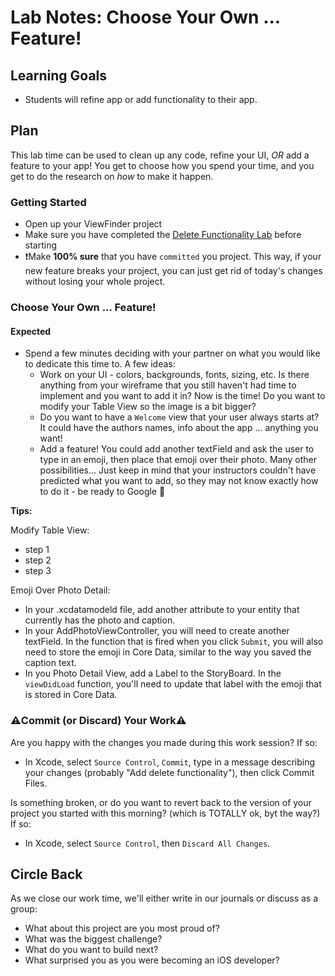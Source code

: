 # Lab Notes: Choose Your Own ... Feature!

## Learning Goals

* Students will refine app or add functionality to their app.


## Plan

This lab time can be used to clean up any code, refine your UI, _OR_ add a feature to your app! You get to choose how you spend your time, and you get to do the research on _how_ to make it happen.


### Getting Started

* Open up your ViewFinder project
* Make sure you have completed the [Delete Functionality Lab](https://github.com/turingschool-projects/kwk-level3-swift/blob/master/sessions/delete_functionality_lab.markdown) before starting
* ❗️Make **100% sure** that you have `committed` you project. This way, if your new feature breaks your project, you can just get rid of today's changes without losing your whole project.


### Choose Your Own ... Feature!

#### Expected

* Spend a few minutes deciding with your partner on what you would like to dedicate this time to. A few ideas:
  - Work on your UI - colors, backgrounds, fonts, sizing, etc. Is there anything from your wireframe that you still haven't had time to implement and you want to add it in? Now is the time! Do you want to modify your Table View so the image is a bit bigger?
  - Do you want to have a `Welcome` view that your user always starts at? It could have the authors names, info about the app ... anything you want!
  - Add a feature! You could add another textField and ask the user to type in an emoji, then place that emoji over their photo. Many other possibilities... Just keep in mind that your instructors couldn't have predicted what you want to add, so they may not know exactly how to do it - be ready to Google 💪

**Tips:**

Modify Table View:
- step 1
- step 2
- step 3

Emoji Over Photo Detail:
- In your <ProjectName>.xcdatamodeld file, add another attribute to your entity that currently has the photo and caption.
- In your AddPhotoViewController, you will need to create another textField. In the function that is fired when you click `Submit`, you will also need to store the emoji in Core Data, similar to the way you saved the caption text.
- In you Photo Detail View, add a Label to the StoryBoard. In the `viewDidLoad` function, you'll need to update that label with the emoji that is stored in Core Data.


### ⚠️Commit (or Discard) Your Work⚠️ 

Are you happy with the changes you made during this work session? If so:
- In Xcode, select `Source Control`, `Commit`, type in a message describing your changes (probably "Add delete functionality"), then click Commit Files.

Is something broken, or do you want to revert back to the version of your project you started with this morning? (which is TOTALLY ok, byt the way?) If so:
- In Xcode, select `Source Control`, then `Discard All Changes`.

## Circle Back

As we close our work time, we'll either write in our journals or discuss as a group:

- What about this project are you most proud of?
- What was the biggest challenge?
- What do you want to build next?
- What surprised you as you were becoming an iOS developer?
